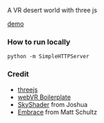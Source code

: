 A VR desert world with three js

[demo](http://wizztjh.github.io/desertVR/)

### How to run locally
`python -m SimpleHTTPServer`

### Credit
- [threejs](https://github.com/mrdoob/three.js/)
- [webVR Boilerplate](https://github.com/borismus/webvr-boilerplate)
- [SkyShader](http://threejs.org/examples/webgl_shaders_sky.html) from Joshua
- [Embrace](mrschultz@gmail.com) from Matt Schultz 
